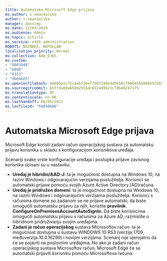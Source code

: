 ```yaml
---
title: Automatska Microsoft Edge prijava
ms.author: v-smandalika
author: v-smandalika
manager: dansimp
ms.date: 12/03/2020
ms.audience: Admin
ms.topic: article
ms.service: o365-administration
ROBOTS: NOINDEX, NOFOLLOW
localization_priority: Normal
ms.collection: Adm_O365
ms.custom:
- "9003848"
- "6898"
- "8333"
- "9004625"
ms.openlocfilehash: 4e069a1c75caabf3bef7387140edd5650cf966856b888b5c6b5618a603986d6d
ms.sourcegitcommit: b5f7da89a650d2915dc652449623c78be6247175
ms.translationtype: MT
ms.contentlocale: hr-HR
ms.lasthandoff: 08/05/2021
ms.locfileid: "54050686"
---
```

# <a name="sign-in-to-microsoft-edge-automatically"></a>Automatska Microsoft Edge prijava

Microsoft Edge koristi zadani račun operacijskog sustava za automatsku prijavu korisnika u skladu s konfiguracijom korisnikova uređaja. 

Scenariji svake vrste konfiguracije uređaja i postupka prijave zavisnog korisnika opisani su u nastavku:

- **Uređaj je hibridni/AAD-J:** ta je mogućnost dostupna na Windows 10, na razini Windows i odgovarajućim verzijama poslužitelja. Korisnici se automatski prijave pomoću svojih Azure Active Directory (AD)računa.
- **Uređaj je pridružen domeni:** ta je mogućnost dostupna na Windows 10, na razini Windows i odgovarajućim verzijama poslužitelja. Korisnici s računima domene po zadanom se ne prijave automatski; da biste omogućili automatsku prijavu za njih, koristite **pravilnik ConfigureOnPremisesAccountAutoSignIn.** Da biste korisnicima omogućili automatsku prijavu s računima za Azure AD, razmislite o hibridnom pridruživanju svojim uređajima.
- **Zadani je račun operacijskog** sustava Microsoftov račun: ta je mogućnost dostupna u sustavu WINDOWS 10 RS3 (verzija 1709, međuverzija 10.0.16299) i novijim verzijama. Scenarij nije vjerojatno da će se pojaviti na poslovnim uređajima. No ako je zadani račun operacijskog sustava Microsoftov račun, Microsoft Edge će se automatski prijaviti korisniku pomoću Microsoftova računa.
 
 
